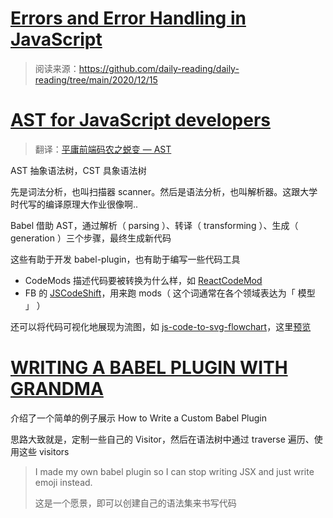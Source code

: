# [Errors and Error Handling in JavaScript](https://blog.bitsrc.io/errors-and-error-handling-in-javascript-52d448b8183d)

> 阅读来源：https://github.com/daily-reading/daily-reading/tree/main/2020/12/15

# [AST for JavaScript developers](https://itnext.io/ast-for-javascript-developers-3e79aeb08343)

> 翻译：[平庸前端码农之蜕变 — AST](https://juejin.cn/post/6844903725228621832)

AST 抽象语法树，CST 具象语法树

先是词法分析，也叫扫描器 scanner。然后是语法分析，也叫解析器。这跟大学时代写的编译原理大作业很像啊..

Babel 借助 AST，通过解析（ parsing ）、转译（ transforming ）、生成（ generation ）三个步骤，最终生成新代码

这些有助于开发 babel-plugin，也有助于编写一些代码工具

- CodeMods 描述代码要被转换为什么样，如 [ReactCodeMod](https://github.com/reactjs/react-codemod)
- FB 的 [JSCodeShift](https://github.com/facebook/jscodeshift)，用来跑 mods（ 这个词通常在各个领域表达为「 模型 」 ）

还可以将代码可视化地展现为流图，如 [js-code-to-svg-flowchart](https://github.com/Bogdan-Lyashenko/js-code-to-svg-flowchart)，这里[预览](https://bogdan-lyashenko.github.io/js-code-to-svg-flowchart/docs/live-editor/index.html)

# [WRITING A BABEL PLUGIN WITH GRANDMA](https://stephencook.dev/blog/writing-a-babel-plugin-with-grandma/)

介绍了一个简单的例子展示 How to Write a Custom Babel Plugin

思路大致就是，定制一些自己的 Visitor，然后在语法树中通过 traverse 遍历、使用这些 visitors

> I made my own babel plugin so I can stop writing JSX and just write emoji instead.
>
> 这是一个愿景，即可以创建自己的语法集来书写代码

